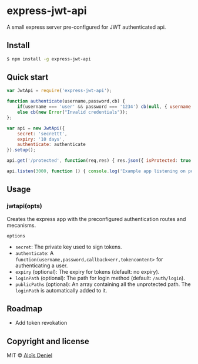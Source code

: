 # express-jwt-api

A small express server pre-configured for JWT authenticated api.

## Install

```sh
$ npm install -g express-jwt-api
```

## Quick start

```js
var JwtApi = require('express-jwt-api');

function authenticate(username,password,cb) {
	if(username === 'user' && password === '1234') cb(null, { username: username });
	else cb(new Error("Invalid credentials"));
};

var api = new JwtApi({
	secret: 'secrettt',
	expiry: '10 days',
	authenticate: authenticate
}).setup();

api.get('/protected', function(req,res) { res.json({ isProtected: true }); });

api.listen(3000, function () { console.log('Example app listening on port 3000!'); });
```

## Usage

### jwtapi(opts)

Creates the express app with the preconfigured authentication routes and mecanisms.

`options`

* `secret`: The private key used to sign tokens.
* `authenticate`: A `function(username,password,callback<err,tokencontent>` for authenticating a user.
* `expiry` (optional): The expiry for tokens (default: no expiry).
* `loginPath` (optional): The path for login method (default: `/auth/login`).
* `publicPaths` (optional): An array containing all the unprotected path. The `loginPath` is automatically added to it.

## Roadmap

* Add token revokation

## Copyright and license

MIT © [Aloïs Deniel](http://aloisdeniel.github.io)